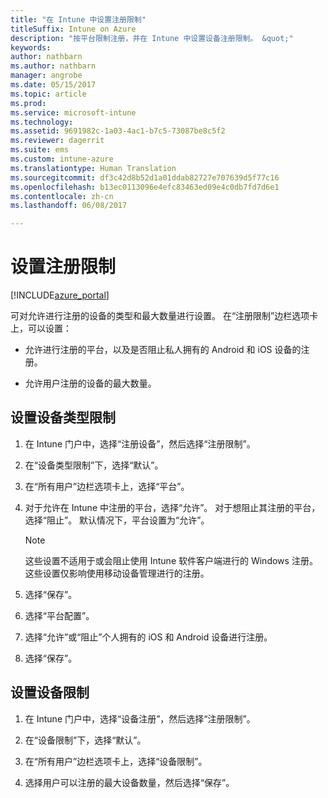 ```yaml
---
title: "在 Intune 中设置注册限制"
titleSuffix: Intune on Azure
description: "按平台限制注册，并在 Intune 中设置设备注册限制。 &quot;"
keywords: 
author: nathbarn
ms.author: nathbarn
manager: angrobe
ms.date: 05/15/2017
ms.topic: article
ms.prod: 
ms.service: microsoft-intune
ms.technology: 
ms.assetid: 9691982c-1a03-4ac1-b7c5-73087be8c5f2
ms.reviewer: dagerrit
ms.suite: ems
ms.custom: intune-azure
ms.translationtype: Human Translation
ms.sourcegitcommit: df3c42d8b52d1a01ddab82727e707639d5f77c16
ms.openlocfilehash: b13ec0113096e4efc83463ed09e4c0db7fd7d6e1
ms.contentlocale: zh-cn
ms.lasthandoff: 06/08/2017

---
```


# <a name="set-enrollment-restrictions"></a>设置注册限制

[!INCLUDE[azure_portal](./includes/azure_portal.md)]

可对允许进行注册的设备的类型和最大数量进行设置。 在“注册限制”边栏选项卡上，可以设置：

- 允许进行注册的平台，以及是否阻止私人拥有的 Android 和 iOS 设备的注册。

- 允许用户注册的设备的最大数量。

## <a name="set-device-type-restrictions"></a>设置设备类型限制

1. 在 Intune 门户中，选择“注册设备”，然后选择“注册限制”。

2. 在“设备类型限制”下，选择“默认”。

3. 在“所有用户”边栏选项卡上，选择“平台”。

4. 对于允许在 Intune 中注册的平台，选择“允许”。 对于想阻止其注册的平台，选择“阻止”。 默认情况下，平台设置为“允许”。

    >[!NOTE]
    >这些设置不适用于或会阻止使用 Intune 软件客户端进行的 Windows 注册。 这些设置仅影响使用移动设备管理进行的注册。

6. 选择“保存”。

7. 选择“平台配置”。

8. 选择“允许”或“阻止”个人拥有的 iOS 和 Android 设备进行注册。

9. 选择“保存”。

## <a name="set-device-limit-restrictions"></a>设置设备限制

1. 在 Intune 门户中，选择“设备注册”，然后选择“注册限制”。

3. 在“设备限制”下，选择“默认”。

4. 在“所有用户”边栏选项卡上，选择“设备限制”。

5. 选择用户可以注册的最大设备数量，然后选择“保存”。

